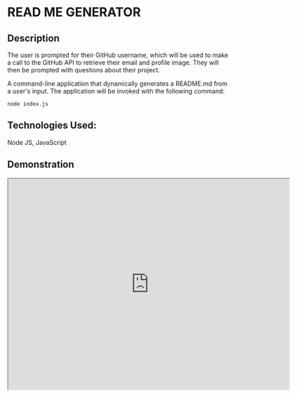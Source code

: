 
# READ ME GENERATOR

## Description
The user is prompted for their GitHub username, which will be used to make a call to the GitHub API to retrieve their      email and profile image. They will then be prompted with questions about their project.

A command-line application that dynamically generates a README.md from a user's input. The application will be invoked with the following command:

```
node index.js
```
## Technologies Used: 
Node JS, JavaScript 

## Demonstration 

<iframe src="https://drive.google.com/file/d/1zC6rNyGGcWRHuf-sy6UvTPlImM0W8dOM/preview" width="640" height="480"></iframe>
